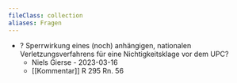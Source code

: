 ```yaml
---
fileClass: collection
aliases: Fragen
---
```

- ? Sperrwirkung eines (noch) anhängigen, nationalen Verletzungsverfahrens für eine Nichtigkeitsklage vor dem UPC?
	- Niels Gierse - 2023-03-16
	- [[Kommentar]] R 295 Rn. 56

